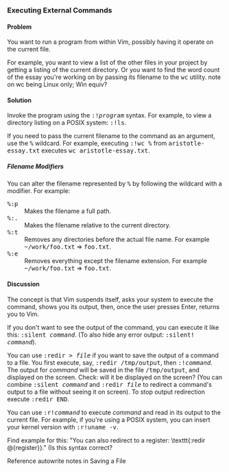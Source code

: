 <h3>Executing External Commands</h3>

<h4>Problem</h4>

You want to run a program from within Vim, possibly having it operate on the
current file.

For example, you want to view a list of the other files in your project by
getting a listing of the current directory. Or you want to find the word count
of the essay you're working on by passing its filename to the <tt>wc</tt>
utility. <span class="todo">note on wc being Linux only; Win equiv?</span>

<h4>Solution</h4>

Invoke the program using the <tt>:!<var>program</var></tt> syntax. For
example, to view a directory listing on a POSIX system: <tt>:!ls</tt>.

If you need to pass the current filename to the command as an
argument, use the <tt>%</tt> wildcard. For example, executing <tt>:!wc %</tt> from
<tt>aristotle-essay.txt</tt> executes <tt>wc aristotle-essay.txt</tt>.

<div class="callout">

<h5>Filename Modifiers</h5>

You can alter the filename represented by <tt>%</tt> by following the wildcard
with a modifier. For example:

<dl>
  <dt><tt>%:p</tt></dt>
  <dd>Makes the filename a full path.</dd>
  <dt><tt>%:.</tt></dt>
  <dd>Makes the filename relative to the current directory.</dd>
  <dt><tt>%:t</tt></dt>
  <dd>Removes any directories before the actual file name. For
  example <tt>~/work/foo.txt</tt> &#8658; <tt>foo.txt</tt>.</dd>
  <dt><tt>%:e</tt></dt>
  <dd>Removes everything except the filename extension. For
  example <tt>~/work/foo.txt</tt> &#8658; <tt>foo.txt</tt>.</dd>
</dl>

<h4>Discussion</h4>

The concept is that Vim suspends itself, asks your system to execute the
command, shows you its output, then, once the user presses Enter, returns you
to Vim.

If you don't want to see the output of the command, you can execute it like
this: <tt>:silent <var>command</var></tt>. (To also hide any error output:
<tt>:silent! <var>command</var></tt>).

You can use <tt>:redir &gt; <var>file</var></tt> if you want to save the
output of a command to a file. You first execute, say, <tt>:redir
/tmp/output</tt>, then <tt>:!<var>command</var></tt>. The output for
<var>command</var> will be saved in the file <tt>/tmp/output</tt>, and
displayed on the screen.  <span class="todo">Check: will it be displayed on
the screen?</span> (You can combine <tt>:silent <var>command</var></tt> and
<tt>:redir <var>file</var></tt> to redirect a command's output to a file
without seeing it on screen). To stop output redirection execute <tt>:redir
END</tt>. 

You can use <tt>:r!<var>command</var></tt> to execute <var>command</var> and
read in its output to the current file. For example, if you're using a POSIX
system, you can insert your kernel version with <tt>:r!uname -v</tt>.

<span class="todo">Find example for this: "You can also redirect to a register:
\texttt{:redir @\{register\}}." (Is this syntax correct?</span>

<span class="todo">Reference autowrite notes in Saving a File</span>
